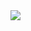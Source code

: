 <a href="https://www.telerik.com/kendo-react-ui?utm_medium=referral&utm_source=npm&utm_campaign=kendo-ui-react-trial-npm-progressbars&utm_content=banner" target="_blank">
<img src="https://www.telerik.com/kendo-react-ui/components/npm-banner.svg">
</a>

